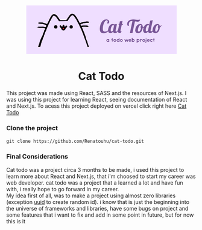 <p align="center">
    <img src="https://github.com/Renatouhu/Assets/blob/main/cat-todo/banner-repo.png"></img>
</p>
<h1 align="center">Cat Todo</h1>

<p>
    This project was made using React, SASS and the resources of Next.js. I was using this project for learning React, seeing documentation of React and Next.js. To acess this project deployed on vercel click right here
    <a href="https://cattodo.vercel.app/">Cat Todo</a>
</p>

<h3>Clone the project</h3>

```git
git clone https://github.com/Renatouhu/cat-todo.git
```

<h3>Final Considerations</h3>
<p>Cat todo was a project circa 3 months to be made, i used this project to learn more about React and Next.js, that i'm choosed to start my career was web developer. cat todo was a project that a learned a lot and have fun with, i really hope to go forward in my career.
<br>
    My idea first of all, was to make a project using almost zero libraries (exception <a href="https://www.npmjs.com/package/uuid">uuid</a> to create random id). i know that is just the beginning into the universe of frameworks and libraries, have some bugs on project and some features that i want to fix and add in some point in future, but for now this is it
</p>
